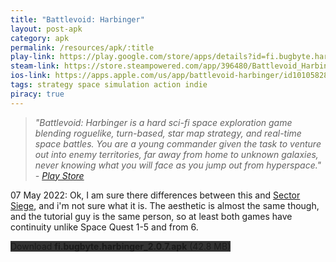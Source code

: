```yaml
---
title: "Battlevoid: Harbinger"
layout: post-apk
category: apk
permalink: /resources/apk/:title
play-link: https://play.google.com/store/apps/details?id=fi.bugbyte.harbinger
steam-link: https://store.steampowered.com/app/396480/Battlevoid_Harbinger/?curator_clanid=33097553
ios-link: https://apps.apple.com/us/app/battlevoid-harbinger/id1010582800
tags: strategy space simulation action indie
piracy: true
---
```


> _"Battlevoid: Harbinger is a hard sci-fi space exploration game blending roguelike, turn-based, star map strategy, and real-time space battles. You are a young commander given the task to venture out into enemy territories, far away from home to unknown galaxies, never knowing what you will face as you jump out from hyperspace." - <a href="https://play.google.com/store/apps/details?id=fi.bugbyte.harbinger" target="_blank">Play Store</a>_

<span class="timestamp">07 May 2022:</span> Ok, I am sure there differences between this and [Sector Siege](https://arifhamed.com/resources/apk/Battlevoid-Sector-Siege), and i'm not sure what it is. The aesthetic is almost the same though, and the tutorial guy is the same person, so at least both games have continuity unlike Space Quest 1-5 and from 6.

<div class="text-center">
    <a class="btn btn-dark btn-block w-100" onclick='apk("fi.bugbyte.harbinger_2.0.7.apk")' style="text-decoration: none; background-color: #333;"> Download <b>fi.bugbyte.harbinger_2.0.7.apk</b> (42.8 MB)</a>
</div>
